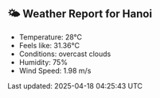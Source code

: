 <!-- WEATHER-START -->
## 🌤 Weather Report for Hanoi

- Temperature: 28°C
- Feels like: 31.36°C
- Conditions: overcast clouds
- Humidity: 75%
- Wind Speed: 1.98 m/s

Last updated: 2025-04-18 04:25:43 UTC
<!-- WEATHER-END -->
